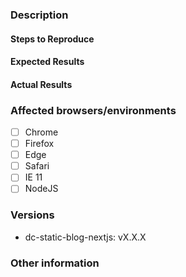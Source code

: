 <!--
If you are asking a question rather than filing a bug, try one of these instead:
- Ask a question on StackOverflow using the tag amplience-dynamic-content
- Open a support ticket with Amplience Support
- Contact your Amplience Customer Success representative
- If you have found a bug please report it by opening an issue
-->

### Description
<!-- Example: Error thrown when calling `getContentItem()`  -->

#### Steps to Reproduce
<!--
Example:

1. ...
2. ...
3. ...
-->

#### Expected Results
<!-- Example: No error is throw -->

#### Actual Results
<!-- Example: Error is thrown -->

### Affected browsers/environments
<!-- Check all that apply -->
- [ ] Chrome
- [ ] Firefox
- [ ] Edge
- [ ] Safari
- [ ] IE 11
- [ ] NodeJS 

<!-- Include absolute versions where possible -->

### Versions
- dc-static-blog-nextjs: vX.X.X

### Other information

<!-- Any other information that is important to this issue -->